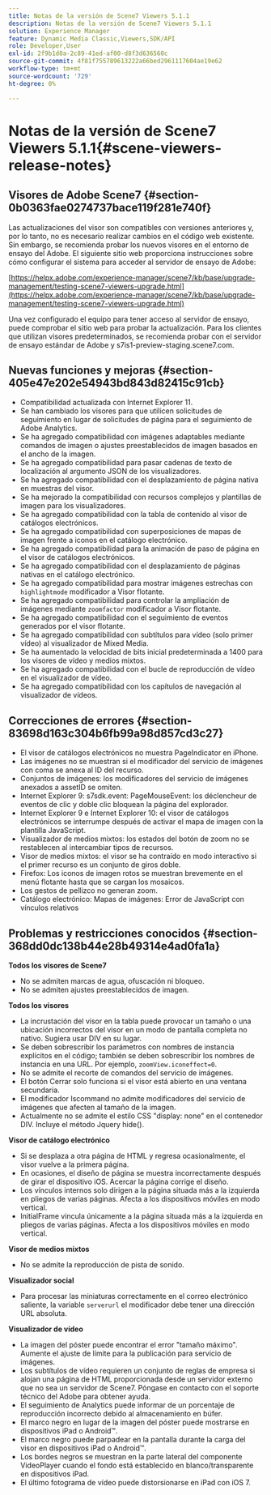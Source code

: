 ```yaml
---
title: Notas de la versión de Scene7 Viewers 5.1.1
description: Notas de la versión de Scene7 Viewers 5.1.1
solution: Experience Manager
feature: Dynamic Media Classic,Viewers,SDK/API
role: Developer,User
exl-id: 2f9b1d0a-2c89-41ed-af00-d8f3d636560c
source-git-commit: 4f81f755789613222a66bed2961117604ae19e62
workflow-type: tm+mt
source-wordcount: '729'
ht-degree: 0%

---
```


# Notas de la versión de Scene7 Viewers 5.1.1{#scene-viewers-release-notes}

## Visores de Adobe Scene7 {#section-0b0363fae0274737bace119f281e740f}

Las actualizaciones del visor son compatibles con versiones anteriores y, por lo tanto, no es necesario realizar cambios en el código web existente. Sin embargo, se recomienda probar los nuevos visores en el entorno de ensayo del Adobe. El siguiente sitio web proporciona instrucciones sobre cómo configurar el sistema para acceder al servidor de ensayo de Adobe:

[https://helpx.adobe.com/experience-manager/scene7/kb/base/upgrade-management/testing-scene7-viewers-upgrade.html](https://helpx.adobe.com/experience-manager/scene7/kb/base/upgrade-management/testing-scene7-viewers-upgrade.html)

Una vez configurado el equipo para tener acceso al servidor de ensayo, puede comprobar el sitio web para probar la actualización. Para los clientes que utilizan visores predeterminados, se recomienda probar con el servidor de ensayo estándar de Adobe y s7is1-preview-staging.scene7.com.

## Nuevas funciones y mejoras {#section-405e47e202e54943bd843d82415c91cb}

* Compatibilidad actualizada con Internet Explorer 11.
* Se han cambiado los visores para que utilicen solicitudes de seguimiento en lugar de solicitudes de página para el seguimiento de Adobe Analytics.
* Se ha agregado compatibilidad con imágenes adaptables mediante comandos de imagen o ajustes preestablecidos de imagen basados en el ancho de la imagen.
* Se ha agregado compatibilidad para pasar cadenas de texto de localización al argumento JSON de los visualizadores.
* Se ha agregado compatibilidad con el desplazamiento de página nativa en muestras del visor.
* Se ha mejorado la compatibilidad con recursos complejos y plantillas de imagen para los visualizadores.
* Se ha agregado compatibilidad con la tabla de contenido al visor de catálogos electrónicos.
* Se ha agregado compatibilidad con superposiciones de mapas de imagen frente a iconos en el catálogo electrónico.
* Se ha agregado compatibilidad para la animación de paso de página en el visor de catálogos electrónicos.
* Se ha agregado compatibilidad con el desplazamiento de páginas nativas en el catálogo electrónico.
* Se ha agregado compatibilidad para mostrar imágenes estrechas con `highlightmode` modificador a Visor flotante.
* Se ha agregado compatibilidad para controlar la ampliación de imágenes mediante `zoomfactor` modificador a Visor flotante.
* Se ha agregado compatibilidad con el seguimiento de eventos generados por el visor flotante.
* Se ha agregado compatibilidad con subtítulos para vídeo (solo primer vídeo) al visualizador de Mixed Media.
* Se ha aumentado la velocidad de bits inicial predeterminada a 1400 para los visores de vídeo y medios mixtos.
* Se ha agregado compatibilidad con el bucle de reproducción de vídeo en el visualizador de vídeo.
* Se ha agregado compatibilidad con los capítulos de navegación al visualizador de vídeos.

## Correcciones de errores {#section-83698d163c304b6fb99a98d857cd3c27}

* El visor de catálogos electrónicos no muestra PageIndicator en iPhone.
* Las imágenes no se muestran si el modificador del servicio de imágenes con coma se anexa al ID del recurso.
* Conjuntos de imágenes: los modificadores del servicio de imágenes anexados a assetID se omiten.
* Internet Explorer 9: s7sdk.event: PageMouseEvent: los déclencheur de eventos de clic y doble clic bloquean la página del explorador.
* Internet Explorer 9 e Internet Explorer 10: el visor de catálogos electrónicos se interrumpe después de activar el mapa de imagen con la plantilla JavaScript.
* Visualizador de medios mixtos: los estados del botón de zoom no se restablecen al intercambiar tipos de recursos.
* Visor de medios mixtos: el visor se ha contraído en modo interactivo si el primer recurso es un conjunto de giros doble.
* Firefox: Los iconos de imagen rotos se muestran brevemente en el menú flotante hasta que se cargan los mosaicos.
* Los gestos de pellizco no generan zoom.
* Catálogo electrónico: Mapas de imágenes: Error de JavaScript con vínculos relativos

## Problemas y restricciones conocidos {#section-368dd0dc138b44e28b49314e4ad0fa1a}

**Todos los visores de Scene7**

* No se admiten marcas de agua, ofuscación ni bloqueo.
* No se admiten ajustes preestablecidos de imagen.

**Todos los visores**

* La incrustación del visor en la tabla puede provocar un tamaño o una ubicación incorrectos del visor en un modo de pantalla completa no nativo. Sugiera usar DIV en su lugar.
* Se deben sobrescribir los parámetros con nombres de instancia explícitos en el código; también se deben sobrescribir los nombres de instancia en una URL. Por ejemplo, `zoomView.iconeffect=0`.
* No se admite el recorte de comandos del servicio de imágenes.
* El botón Cerrar solo funciona si el visor está abierto en una ventana secundaria.
* El modificador Iscommand no admite modificadores del servicio de imágenes que afecten al tamaño de la imagen.
* Actualmente no se admite el estilo CSS &quot;display: none&quot; en el contenedor DIV. Incluye el método Jquery hide().

**Visor de catálogo electrónico**

* Si se desplaza a otra página de HTML y regresa ocasionalmente, el visor vuelve a la primera página.
* En ocasiones, el diseño de página se muestra incorrectamente después de girar el dispositivo iOS. Acercar la página corrige el diseño.
* Los vínculos internos solo dirigen a la página situada más a la izquierda en pliegos de varias páginas. Afecta a los dispositivos móviles en modo vertical.
* InitialFrame vincula únicamente a la página situada más a la izquierda en pliegos de varias páginas. Afecta a los dispositivos móviles en modo vertical.

**Visor de medios mixtos**

* No se admite la reproducción de pista de sonido.

**Visualizador social**

* Para procesar las miniaturas correctamente en el correo electrónico saliente, la variable `serverurl` el modificador debe tener una dirección URL absoluta.

**Visualizador de vídeo**

* La imagen del póster puede encontrar el error &quot;tamaño máximo&quot;. Aumente el ajuste de límite para la publicación para servicio de imágenes.
* Los subtítulos de vídeo requieren un conjunto de reglas de empresa si alojan una página de HTML proporcionada desde un servidor externo que no sea un servidor de Scene7. Póngase en contacto con el soporte técnico del Adobe para obtener ayuda.
* El seguimiento de Analytics puede informar de un porcentaje de reproducción incorrecto debido al almacenamiento en búfer.
* El marco negro en lugar de la imagen del póster puede mostrarse en dispositivos iPad o Android™.
* El marco negro puede parpadear en la pantalla durante la carga del visor en dispositivos iPad o Android™.
* Los bordes negros se muestran en la parte lateral del componente VideoPlayer cuando el fondo está establecido en blanco/transparente en dispositivos iPad.
* El último fotograma de vídeo puede distorsionarse en iPad con iOS 7.
